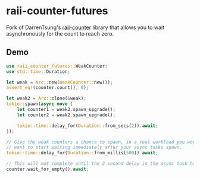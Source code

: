 # raii-counter-futures

Fork of DarrenTsung's [raii-counter](https://crates.io/crates/raii-counter)
library that allows you to wait asynchronously for the count to reach zero.

## Demo

```rust
use raii_counter_futures::WeakCounter;
use std::time::Duration;

let weak = Arc::new(WeakCounter::new());
assert_eq!(counter.count(), 0);

let weak2 = Arc::clone(&weak);
tokio::spawn(async move {
    let counter1 = weak2.spawn_upgrade();
    let counter2 = weak2.spawn_upgrade();

    tokio::time::delay_for(Duration::from_secs(2)).await;
});

// Give the weak counters a chance to spawn, in a real workload you would not
// want to start waiting immediately after your async tasks spawn.
tokio::time::delay_for(Duration::from_millis(500)).await;

// This will not complete until the 2 second delay in the async task has finished.
counter.wait_for_empty().await;
```

